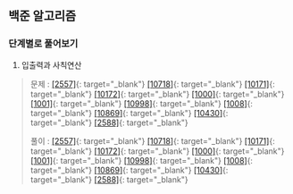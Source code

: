 ## 백준 알고리즘 
### 단계별로 풀어보기 

1. 입출력과 사칙연산
> 문제 : [[2557]](https://www.acmicpc.net/problem/2557){: target="_blank"}
[[10718]](https://www.acmicpc.net/problem/10718){: target="_blank"}
[[10171]](https://www.acmicpc.net/problem/10171){: target="_blank"}
[[10172]](https://www.acmicpc.net/problem/10172){: target="_blank"}
[[1000]](https://www.acmicpc.net/problem/1000){: target="_blank"}
[[1001]](https://www.acmicpc.net/problem/1001){: target="_blank"}
[[10998]](https://www.acmicpc.net/problem/10998){: target="_blank"}
[[1008]](https://www.acmicpc.net/problem/1008){: target="_blank"}
[[10869]](https://www.acmicpc.net/problem/10869){: target="_blank"}
[[10430]](https://www.acmicpc.net/problem/10430){: target="_blank"}
[[2588]](https://www.acmicpc.net/problem/2588){: target="_blank"}
>
> 풀이 : [[2557]](./step/01_입출력과%20사칙연산/1_2557.py){: target="_blank"}
[[10718]](./step/01_입출력과%20사칙연산/2_10718.py){: target="_blank"}
[[10171]](./step/01_입출력과%20사칙연산/3_10171.py){: target="_blank"}
[[10172]](./step/01_입출력과%20사칙연산/4_10172.py){: target="_blank"}
[[1000]](./step/01_입출력과%20사칙연산/5_1000.py){: target="_blank"}
[[1001]](./step/01_입출력과%20사칙연산/6_1001.py){: target="_blank"}
[[10998]](./step/01_입출력과%20사칙연산/7_10998.py){: target="_blank"}
[[1008]](./step/01_입출력과%20사칙연산/8_1008.py){: target="_blank"}
[[10869]](./step/01_입출력과%20사칙연산/9_10869.py){: target="_blank"}
[[10430]](./step/01_입출력과%20사칙연산/10_10430.py){: target="_blank"}
[[2588]](./step/01_입출력과%20사칙연산/11_2588.py){: target="_blank"}
>